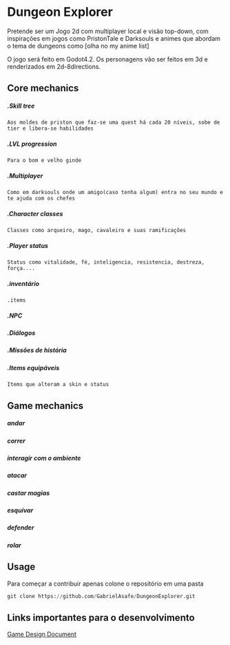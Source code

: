 # Dungeon Explorer 

Pretende ser um Jogo 2d com multiplayer local e visão top-down, com inspirações em jogos como PristonTale e Darksouls e animes que abordam o tema de dungeons como [olha no my anime list] 

O jogo será feito em Godot4.2. Os personagens vão ser feitos em 3d e renderizados em 2d-8directions. 



## Core mechanics 

##### .Skill tree
    Aos moldes de priston que faz-se uma quest há cada 20 níveis, sobe de tier e libera-se habilidades
##### .LVL progression
    Para o bom e velho ginde
##### .Multiplayer
    Como em darksouls onde um amigo(caso tenha algum) entra no seu mundo e te ajuda com os chefes
##### .Character classes
    Classes como arqueiro, mago, cavaleiro e suas ramificações 
##### .Player status
    Status como vitalidade, fé, inteligencia, resistencia, destreza, força....
##### .inventário
    .items
##### .NPC
#####  .Diálogos
##### .Missões de história
##### .Items equipáveis
    Items que alteram a skin e status 


## Game mechanics 
##### andar
##### correr
##### interagir com o ambiente 
##### atacar
##### castar magias
##### esquivar
##### defender
##### rolar




## Usage
Para começar a contribuir apenas colone o repositório em uma pasta
```python
git clone https://github.com/GabrielAsafe/DungeonExplorer.git
```


## Links importantes para o desenvolvimento

[Game Design Document ]([https://choosealicense.com/licenses/mit/](https://docs.google.com/document/d/1wglVyC2I2BUhNG8c-t4QC_X6d0h4lXEbFeuMuW_OTgM/edit?usp=sharing))
